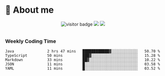 <!-- ![](https://youpai.roccoshi.top/img/20200804214216.png) -->

# 🧐 About me
 
<p align="center">
<img src="https://visitor-badge.laobi.icu/badge?page_id=Lincest.Lincest&title=hits" alt="visitor badge"/>
<a href="mailto:imroccoshi@gmail.com"><img src="https://img.shields.io/badge/gmail-imroccoshi%40gmail.com-red"></a>
<a href="https://blog.roccoshi.top"><img src="https://img.shields.io/badge/blog-roccoshi-green"></a>
</p>

<div align="center">
  <img src="https://github-readme-stats.vercel.app/api?username=Lincest&show_icons=true&count_private=true&show_owner=true" alt="">
   <!-- <img src="https://github-readme-stats.vercel.app/api/wakatime?username=Moreality&v=2" alt=""/> -->
</div>

### Weekly Coding Time

<!--START_SECTION:waka-->

```text
Java               2 hrs 47 mins   ████████████▓░░░░░░░░░░░░   50.70 %
TypeScript         50 mins         ███▓░░░░░░░░░░░░░░░░░░░░░   15.28 %
Markdown           33 mins         ██▓░░░░░░░░░░░░░░░░░░░░░░   10.22 %
JSON               11 mins         █░░░░░░░░░░░░░░░░░░░░░░░░   03.58 %
YAML               11 mins         █░░░░░░░░░░░░░░░░░░░░░░░░   03.52 %
```

<!--END_SECTION:waka-->


